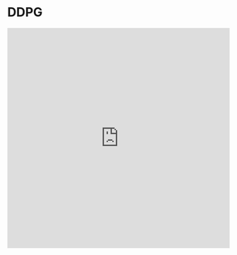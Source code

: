 # DDPG

<iframe width="100%" height="500" src="https://api.wandb.ai/links/georgmiller/q3bz3zlr" title="wandb" frameborder="0" allow="accelerometer; autoplay; clipboard-write; encrypted-media; gyroscope; picture-in-picture; web-share" referrerpolicy="strict-origin-when-cross-origin" allowfullscreen></iframe>

